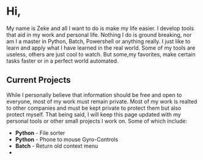 # Hi,
My name is Zeke and all I want to do is make my life easier. I develop tools that aid in my work and personal life. Nothing I do is ground breaking, nor am I a master in Python, Batch, Powershell or anything really. I just like to learn and apply what I have learned in the real world. Some of my tools are useless, others are just cool to watch. But some,my favorites, make certain tasks faster or in a perfect world automated.

## Current Projects
While I personally believe that information should be free and open to everyone, most of my work must remain private. Most of my work is realted to other companies and must be kept private to protect them but also protect myself. That being said, I will keep this page updated with my personal tools or other small projects I work on. Some of which include: 

- **Python** - File sorter
- **Python** - Phone to mouse Gyro-Controls
- **Batch** - Return old context menu
- 

